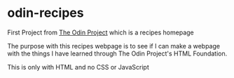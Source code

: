 # odin-recipes
First Project from [The Odin Project](https://www.theodinproject.com) which is a recipes homepage

The purpose with this recipes webpage is to see if I can make a webpage with the things I have learned through The Odin Project's HTML Foundation.

This is only with HTML and no CSS or JavaScript

